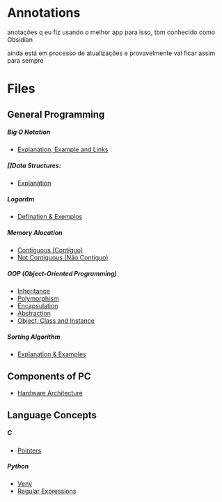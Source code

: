 # Annotations
anotações q eu fiz usando o melhor app para isso, tbm conhecido como Obsidian

ainda está em processo de atualizações e provavelmente vai ficar assim para sempre

# Files
## General Programming
##### Big O Notation
- [Explanation, Example and Links](Explanation,%20Example%20and%20Links.md)

##### []Data Structures:
- [Explanation](Explanation.md)

##### Logaritm
- [Defination & Exemplos](Defination%20&%20Exemplos.md)

##### Memory Alocation
- [Contiguous (Contiguo)](Contiguous%20(Contiguo).md)
- [Not Contiguous (Não Contiguo)](Not%20Contiguous%20(Não%20Contiguo).md)

##### OOP (Object-Oriented Programming)
- [Inheritance](Inheritance.md)
- [Polymorphism](Polymorphism.md)
- [Encapsulation](Encapsulation.md)
- [Abstraction](Abstraction.md)
- [Object, Class and Instance](Object,%20Class%20and%20Instance.md)

##### Sorting Algorithm
- [Explanation & Examples](Explanation%20&%20Examples.md)


## Components of PC
- [Hardware Architecture](Hardware%20Architecture.md)


## Language Concepts

##### C
- [Pointers](Pointers.md)

##### Python
- [Venv](Venv.md)
- [Regular Expressions](Regular%20Expressions.md)
